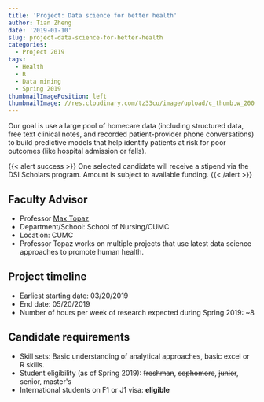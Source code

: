 ```yaml
---
title: 'Project: Data science for better health'
author: Tian Zheng
date: '2019-01-10'
slug: project-data-science-for-better-health
categories:
  - Project 2019
tags:
  - Health
  - R
  - Data mining
  - Spring 2019
thumbnailImagePosition: left
thumbnailImage: //res.cloudinary.com/tz33cu/image/upload/c_thumb,w_200,g_face/v1547181988/prognosis-icon-2803190_960_720_erpf57.png
---
```

Our goal is use a large pool of homecare data (including structured data, free text clinical notes, and recorded patient-provider phone conversations) to build predictive models that help identify patients at risk for poor outcomes (like hospital admission or falls). 

<!--more-->

{{< alert success >}}
One selected candidate will receive a stipend via the DSI Scholars program. Amount is subject to available funding. 
{{< /alert >}}

## Faculty Advisor
+ Professor [Max Topaz](http://nursing.columbia.edu/profile/mtopaz)
+ Department/School: School of Nursing/CUMC
+ Location: CUMC
+ Professor Topaz works on multiple projects that use latest data science approaches to promote human health.

## Project timeline
+ Earliest starting date: 03/20/2019
+ End date: 05/20/2019
+ Number of hours per week of research expected during Spring 2019: ~8

## Candidate requirements
+ Skill sets: Basic understanding of analytical approaches, basic excel or R skills.
+ Student eligibility  (as of Spring 2019): ~~freshman~~, ~~sophomore~~, ~~junior~~, senior, master's
+ International students on F1 or J1 visa: **eligible**